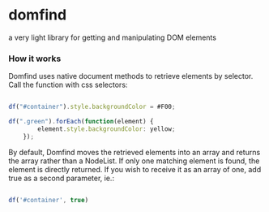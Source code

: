 # domfind
a very light library for getting and manipulating DOM elements

### How it works
Domfind uses native document methods to retrieve elements by selector. Call the function with css selectors:

```js

df("#container").style.backgroundColor = #F00;

df(".green").forEach(function(element) {
        element.style.backgroundColor: yellow;
    });

```

By default, Domfind moves the retrieved elements into an array and returns the array rather than a NodeList. If only one matching element is found, the element is directly returned. If you wish to receive it as an array of one, add true as a second parameter, ie.:
```js

df('#container', true)

```

